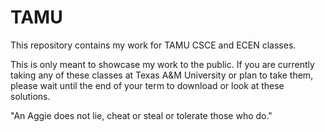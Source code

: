# TAMU

This repository contains my work for TAMU CSCE and ECEN classes.

This is only meant to showcase my work to the public. If you are currently taking any of these classes at Texas A&M University or plan to take them, please wait until the end of your term to download or look at these solutions.

"An Aggie does not lie, cheat or steal or tolerate those who do."
